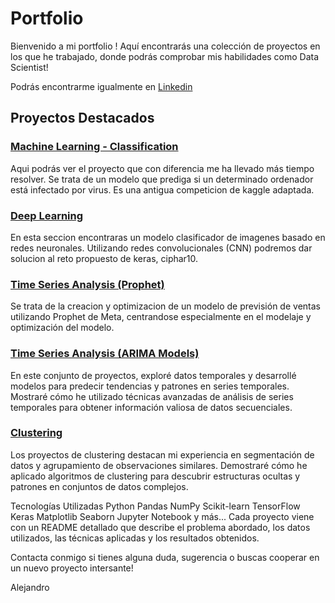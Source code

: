 # Portfolio



Bienvenido a mi portfolio ! Aquí encontrarás una colección de proyectos en los que he trabajado, donde podrás comprobar mis habilidades como Data Scientist!

Podrás encontrarme igualmente en [Linkedin](https://www.linkedin.com/in/alejandro-sanchez-silvestre/)


## Proyectos Destacados

### [Machine Learning - Classification](machine_learning_classification/)
Aqui podrás ver el proyecto que con diferencia me ha llevado más tiempo resolver. Se trata de un modelo que prediga si un determinado ordenador está infectado por virus. Es una antigua competicion de kaggle adaptada.

### [Deep Learning](deep_learning/)
En esta seccion encontraras un modelo clasificador de imagenes basado en redes neuronales. Utilizando redes convolucionales (CNN) podremos dar solucion al reto propuesto de keras, ciphar10. 

### [Time Series Analysis (Prophet)](time_series_prophet/)
Se trata de la creacion y optimizacion de un modelo de previsión de ventas utilizando Prophet de Meta, centrandose especialmente en el modelaje y optimización del modelo.

### [Time Series Analysis (ARIMA Models)](time_series/)
En este conjunto de proyectos, exploré datos temporales y desarrollé modelos para predecir tendencias y patrones en series temporales. Mostraré cómo he utilizado técnicas avanzadas de análisis de series temporales para obtener información valiosa de datos secuenciales.

### [Clustering](clustering/)
Los proyectos de clustering destacan mi experiencia en segmentación de datos y agrupamiento de observaciones similares. Demostraré cómo he aplicado algoritmos de clustering para descubrir estructuras ocultas y patrones en conjuntos de datos complejos.


Tecnologías Utilizadas
Python
Pandas
NumPy
Scikit-learn
TensorFlow
Keras
Matplotlib
Seaborn
Jupyter Notebook
y más...
Cada proyecto viene con un README detallado que describe el problema abordado, los datos utilizados, las técnicas aplicadas y los resultados obtenidos.

Contacta conmigo si tienes alguna duda, sugerencia o buscas cooperar en un nuevo proyecto intersante!

Alejandro
